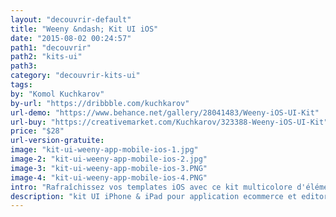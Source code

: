 ```yaml
---
layout: "decouvrir-default"
title: "Weeny &ndash; Kit UI iOS"
date: "2015-08-02 00:24:57"
path1: "decouvrir"
path2: "kits-ui"
path3:
category: "decouvrir-kits-ui"
tags:
by: "Komol Kuchkarov"
by-url: "https://dribbble.com/kuchkarov"
url-demo: "https://www.behance.net/gallery/28041483/Weeny-iOS-UI-Kit"
url-buy: "https://creativemarket.com/Kuchkarov/323388-Weeny-iOS-UI-Kit"
price: "$28"
url-version-gratuite:
image: "kit-ui-weeny-app-mobile-ios-1.jpg"
image-2: "kit-ui-weeny-app-mobile-ios-2.jpg"
image-3: "kit-ui-weeny-app-mobile-ios-3.PNG"
image-4: "kit-ui-weeny-app-mobile-ios-4.PNG"
intro: "Rafraîchissez vos templates iOS avec ce kit multicolore d'éléments UI. 6 catégories de composants avec lesquels vous pourrez concevoir des centaines de combinaisons répondant aussi bien aux besoins design d'une app ecommerce qu'aux contraintes d'un portail éditorial. Ce kit UI iOS est compatible avec Sketch App 3.2+. La version Adobe Photoshop CS6+ arrive prochainement selon KK."
description: "kit UI iPhone & iPad pour application ecommerce et editoriale compatible avec Sketch App 3.2+"
---
```

